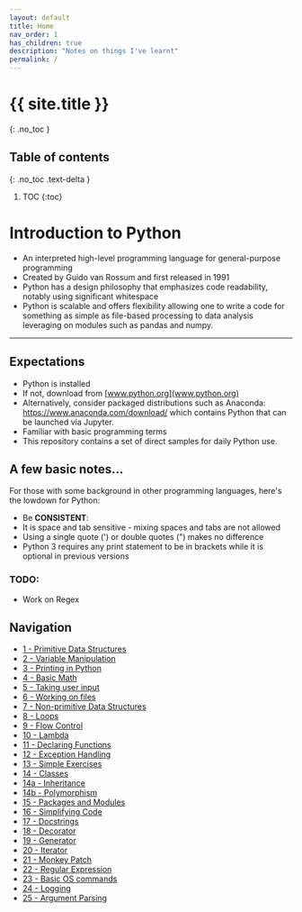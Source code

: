 ```yaml
---
layout: default
title: Home
nav_order: 1
has_children: true
description: "Notes on things I've learnt"
permalink: /
---
```


# {{ site.title }}
{: .no_toc }

## Table of contents
{: .no_toc .text-delta }

1. TOC
{:toc}

# Introduction to Python
 + An interpreted high-level programming language for general-purpose programming
 + Created by Guido van Rossum and first released in 1991
  + Python has a design philosophy that emphasizes code readability, notably using significant whitespace
 + Python is scalable and offers flexibility allowing one to write a code for something as simple as file-based processing to data analysis leveraging on modules such as pandas and numpy.

---

## Expectations
+ Python is installed
 + If not, download from [www.python.org](www.python.org)
 + Alternatively, consider packaged distributions such as Anaconda: https://www.anaconda.com/download/ which contains Python that can be launched via Jupyter.
 + Familiar with basic programming terms
+ This repository contains a set of direct samples for daily Python use.


## A few basic notes...
For those with some background in other programming languages, here's the lowdown for Python:
+ Be **CONSISTENT**:
 + It is space and tab sensitive - mixing spaces and tabs are not allowed
 + Using a single quote (') or double quotes (") makes no difference
+ Python 3 requires any print statement to be in brackets while it is optional in previous versions

### TODO:
+ Work on Regex

## Navigation
+ [1   - Primitive Data Structures](1_primitive_data_structures.md)
+ [2   - Variable Manipulation](2_variable_manipulation.md)
+ [3   - Printing in Python](3_printing_in_python.md)
+ [4   - Basic Math](4_simple_math.md)
+ [5   - Taking user input](5_accepting_input.md)
+ [6   - Working on files](6_file_actions.md)
+ [7   - Non-primitive Data Structures](7_non_primitive_data_structures.md)
+ [8   - Loops](8_loops.md)
+ [9   - Flow Control](9_flow_control.md)
+ [10  - Lambda](10_lambda.md)
+ [11  - Declaring Functions](11_functions.md)
+ [12  - Exception Handling](12_exception_handling.md)
+ [13  - Simple Exercises](13_simple_exercise.md)
+ [14  - Classes](14_classes.md)
+ [14a - Inheritance](14a_inheritance.md)
+ [14b - Polymorphism](14b_polymorphism.md)
+ [15  - Packages and Modules](15_package_module.md)
+ [16  - Simplifying Code](16_simplifying_code.md)
+ [17  - Docstrings](17_docstrings.md)
+ [18  - Decorator](18_decorator.md)
+ [19  - Generator](19_generator.md)
+ [20  - Iterator](20_iterator.md)
+ [21  - Monkey Patch](21_monkey_patch.md)
+ [22  - Regular Expression](22_regex.md)
+ [23  - Basic OS commands](23_simple_os.md)
+ [24  - Logging](24_logging.md)
+ [25  - Argument Parsing](25_argument_parse.md)


